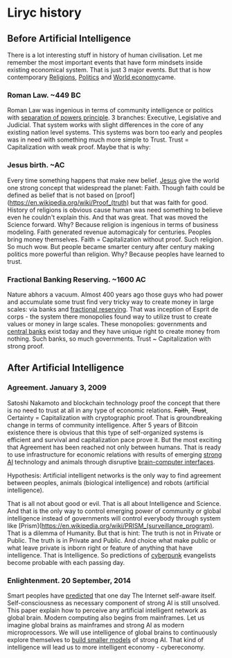 # Liryc history

## Before Artificial Intelligence
There is a lot interesting stuff in history of human civilisation. Let me remember the most important events that have form mindsets inside existing economical system. That is just 3 major events. But that is how contemporary [Religions](https://en.wikipedia.org/wiki/Religion), [Politics](https://en.wikipedia.org/wiki/Politics) and [World economy](https://en.wikipedia.org/wiki/World_economy)came.
### Roman Law. ~449 BC
Roman Law was ingenious in terms of community intelligence or politics with [separation of powers principle](https://en.wikipedia.org/wiki/Separation_of_powers). 3 branches: Executive, Legislative and Judicial. That system works with slight differences in the core of any existing nation level systems. This systems was born too early and peoples was in need with something much more simple to Trust. Trust = Capitalization with weak proof. Maybe that is why:
### Jesus birth. ~AC
Every time something happens that make new belief. [Jesus](https://en.wikipedia.org/wiki/Jesus) give the world one strong concept that widespread the planet: Faith. Though faith could be defined as belief that is not based on [proof](https://en.wikipedia.org/wiki/Proof_(truth) but that was faith for good. History of religions is obvious cause human was need something to believe even he couldn't explain this. And that was great. That was moved the Science forward. Why? Because religion is ingenious in terms of business modeling. Faith generated revenue automagicaly for centuries. Peoples bring money themselves. Faith = Capitalization without proof. Such religion. So much wow. But people became smarter century after century making politics more powerful than religion. Why? Because peoples have learned to trust.
### Fractional Banking Reserving. ~1600 AC
Nature abhors a vacuum. Almost 400 years ago those guys who had power and accumulate some trust find very tricky way to create money in large scales: via banks and [fractional reserving](https://en.wikipedia.org/wiki/Fractional_reserve_banking). That was inception of Esprit de corps - the system there monopolies found way to utilize trust to create values or money in large scales. These monopolies: governments and [central banks](https://en.wikipedia.org/wiki/List_of_central_banks) exist today and they have unique right to create money from nothing. Such banks, so much governments. Trust ~ Capitalization with strong proof.
## After Artificial Intelligence
### Agreement. January 3, 2009
Satoshi Nakamoto and blockchain technology proof the concept that there is no need to trust at all in any type of economic relations. ~~Faith~~, ~~Trust~~, Certainty = Capitalization with cryptographic proof. That is groundbreaking change in terms of community intelligence. After 5 years of Bitcoin existence there is obvious that this type of self-organized systems is efficient and survival and capitalization pace prove it. But the most exciting that Agreement has been reached not only between humans. That is ready to use infrastructure for economic relations with results of emerging [strong AI](https://en.wikipedia.org/wiki/Artificial_general_intelligence) technology and animals through disruptive [brain-computer interfaces](https://en.wikipedia.org/wiki/Brain%E2%80%93computer_interface).

Hypothesis: Artificial intelligent networks is the only way to find agreement between peoples, animals (biological intelligence) and robots (artificial intelligence).

That is all not about good or evil. That is all about Intelligence and Science. And that is the only way to control emerging power of community or global intelligence instead of governments will control everybody through system like [Prism](https://en.wikipedia.org/wiki/PRISM_(surveillance_program). That is a dilemma of Humanity. But that is hint: The truth is not in Private or Public. The truth is in Private and Public. And choice what make public or what leave private is inborn right or feature of anything that have intelligence. That is Intelligence. So predictions of [cyberpunk](https://en.wikipedia.org/wiki/Cyberpunk) evangelists become probable with each passing day.
### Enlightenment. 20 September, 2014
Smart peoples have [predicted](http://blog.kareldonk.com/the-global-brain/) that one day The Internet self-aware itself. Self-consciousness as necessary component of strong AI is still unsolved. This paper explain how to perceive any artificial intelligent network as global brain. Modern computing also begins from mainframes. Let us imagine global brains as mainframes and strong AI as modern microprocessors. We will use intelligence of global brains to continuously explore themselves to [build smaller models](http://researchweb.watson.ibm.com/cognitive-computing/neurosynaptic-chips.shtml#fbid=RR9uP55_GYC) of strong AI. That kind of intelligence will lead us to more intelligent economy - cybereconomy.

